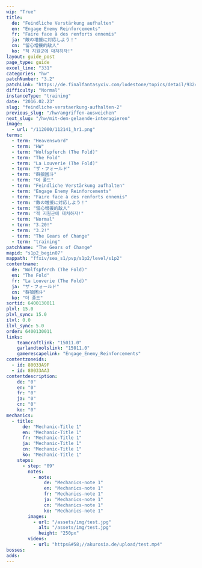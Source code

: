 ```yaml
---
wip: "True"
title:
  de: "Feindliche Verstärkung aufhalten"
  en: "Engage Enemy Reinforcements"
  fr: "Faire face à des renforts ennemis"
  ja: "敵の増援に対応しよう！"
  cn: "留心增援的敌人"
  ko: "적 지원군에 대처하자!"
layout: guide_post
page_type: guide
excel_line: "331"
categories: "hw"
patchNumber: "3.2"
patchLink: "https://de.finalfantasyxiv.com/lodestone/topics/detail/93245d34c33358787d1ff90333c4435c65ac6ee5"
difficulty: "Normal"
instanceType: "training"
date: "2016.02.23"
slug: "feindliche-verstaerkung-aufhalten-2"
previous_slug: "/hw/angriffen-ausweichen"
next_slug: "/hw/mit-dem-gelaende-interagieren"
image:
  - url: "/112000/112141_hr1.png"
terms:
  - term: "Heavensward"
  - term: "HW"
  - term: "Wolfspferch (The Fold)"
  - term: "The Fold"
  - term: "La Louverie (The Fold)"
  - term: "ザ・フォールド"
  - term: "群狼困斗"
  - term: "더 폴드"
  - term: "Feindliche Verstärkung aufhalten"
  - term: "Engage Enemy Reinforcements"
  - term: "Faire face à des renforts ennemis"
  - term: "敵の増援に対応しよう！"
  - term: "留心增援的敌人"
  - term: "적 지원군에 대처하자!"
  - term: "Normal"
  - term: "3.20!"
  - term: "3.2!"
  - term: "The Gears of Change"
  - term: "training"
patchName: "The Gears of Change"
mapid: "s1p2_begin07"
mappath: "ffxiv/sea_s1/pvp/s1p2/level/s1p2"
contentname:
  de: "Wolfspferch (The Fold)"
  en: "The Fold"
  fr: "La Louverie (The Fold)"
  ja: "ザ・フォールド"
  cn: "群狼困斗"
  ko: "더 폴드"
sortid: 6400130011
plvl: 15.0
plvl_sync: 15.0
ilvl: 0.0
ilvl_sync: 5.0
order: 6400130011
links:
    teamcraftlink: "15011.0"
    garlandtoolslink: "15011.0"
    gamerescapelink: "Engage_Enemy_Reinforcements"
contentzoneids:
  - id: 80033A9F
  - id: 80033AA3
contentdescription:
    de: "0"
    en: "0"
    fr: "0"
    ja: "0"
    cn: "0"
    ko: "0"
mechanics:
  - title:
      de: "Mechanic-Title 1"
      en: "Mechanic-Title 1"
      fr: "Mechanic-Title 1"
      ja: "Mechanic-Title 1"
      cn: "Mechanic-Title 1"
      ko: "Mechanic-Title 1"
    steps:
      - step: "09"
        notes:
          - note:
              de: "Mechanics-note 1"
              en: "Mechanics-note 1"
              fr: "Mechanics-note 1"
              ja: "Mechanics-note 1"
              cn: "Mechanics-note 1"
              ko: "Mechanics-note 1"
        images:
          - url: "/assets/img/test.jpg"
            alt: "/assets/img/test.jpg"
            height: "250px"
        videos:
          - url: "https&#58;//akurosia.de/upload/test.mp4"
bosses:
adds:
---
```

